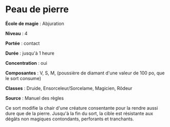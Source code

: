 # Peau de pierre

**École de magie** : Abjuration

**Niveau** : 4

**Portée** : contact

**Durée** : jusqu'à 1 heure

**Concentration** : oui

**Composantes** : V, S, M, (poussière de diamant d'une valeur de 100 po, que le sort consume)

**Classes** : Druide, Ensorceleur/Sorcelame, Magicien, Rôdeur

**Source** : Manuel des règles

Ce sort modifie la chair d'une créature consentante pour la rendre aussi dure que de la pierre. Jusqu'à la fin du sort, la cible est résistante aux dégâts non magiques contondants, perforants et tranchants.
